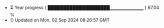 - ⏳ Year progress { ████████████████████▁▁▁▁▁▁▁▁▁▁ } 67.04 %
- ⏰ Updated on Mon, 02 Sep 2024 08:26:57 GMT

